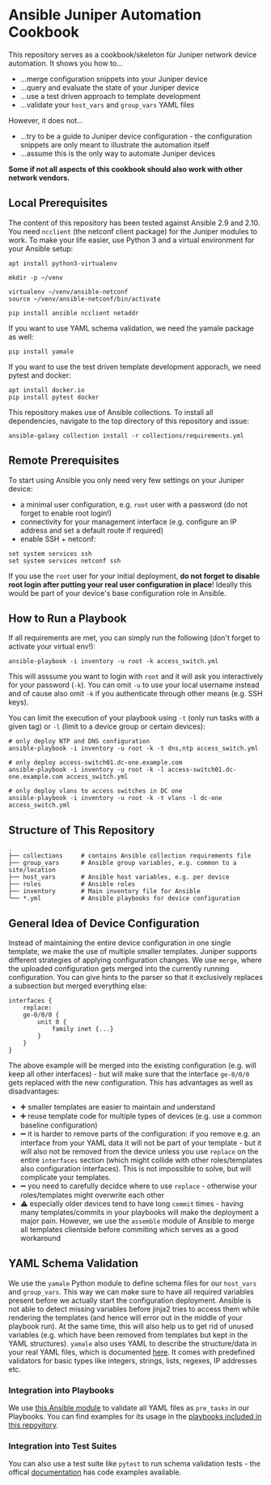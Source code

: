 # Ansible Juniper Automation Cookbook

This repository serves as a cookbook/skeleton für Juniper network device automation. It shows you how to...

- ...merge configuration snippets into your Juniper device
- ...query and evaluate the state of your Juniper device
- ...use a test driven approach to template development
- ...validate your `host_vars` and `group_vars` YAML files

However, it does not...

- ...try to be a guide to Juniper device configuration - the configuration snippets are only meant to illustrate the automation itself
- ...assume this is the only way to automate Juniper devices

**Some if not all aspects of this cookbook should also work with other network vendors.**

## Local Prerequisites

The content of this repository has been tested against Ansible 2.9 and 2.10. You need `ncclient` (the netconf client package) for the Juniper modules to work. To make your life easier, use Python 3 and a virtual environment for your Ansible setup:
```shell
apt install python3-virtualenv

mkdir -p ~/venv

virtualenv ~/venv/ansible-netconf
source ~/venv/ansible-netconf/bin/activate

pip install ansible ncclient netaddr
```

If you want to use YAML schema validation, we need the yamale package as well:
```shell
pip install yamale
```

If you want to use the test driven template development apporach, we need pytest and docker:
```shell
apt install docker.io
pip install pytest docker
```

This repository makes use of Ansible collections. To install all dependencies, navigate to the top directory of this repository and issue:
```shell
ansible-galaxy collection install -r collections/requirements.yml
```

## Remote Prerequisites

To start using Ansible you only need very few settings on your Juniper device:
- a minimal user configuration, e.g. `root` user with a password (do not forget to enable root login!)
- connectivity for your management interface (e.g. configure an IP address and set a default route if required)
- enable SSH + netconf:
```
set system services ssh 
set system services netconf ssh
```

If you use the `root` user for your initial deployment, **do not forget to disable root login after putting your real user configuration in place**! Ideally this would be part of your device's base configuration role in Ansible.

## How to Run a Playbook

If all requirements are met, you can simply run the following (don't forget to activate your virtual env!):
```shell
ansible-playbook -i inventory -u root -k access_switch.yml
```
This will asssume you want to login with `root` and it will ask you interactively for your password (`-k`). You can omit `-u` to use your local username instead and of cause also omit `-k` if you authenticate through other means (e.g. SSH keys).

You can limit the execution of your playbook using `-t` (only run tasks with a given tag) or `-l` (limit to a device group or certain devices):
```shell
# only deploy NTP and DNS configuration
ansible-playbook -i inventory -u root -k -t dns,ntp access_switch.yml

# only deploy access-switch01.dc-one.example.com
ansible-playbook -i inventory -u root -k -l access-switch01.dc-one.example.com access_switch.yml

# only deploy vlans to access switches in DC one
ansible-playbook -i inventory -u root -k -t vlans -l dc-one access_switch.yml
```

## Structure of This Repository

```shell
.
├── collections     # contains Ansible collection requirements file
├── group_vars      # Ansible group variables, e.g. common to a site/location
├── host_vars       # Ansible host variables, e.g. per device
├── roles           # Ansible roles
├── inventory       # Main inventory file for Ansible
└── *.yml           # Ansible playbooks for device configuration
```

## General Idea of Device Configuration

Instead of maintaining the entire device configuration in one single template, we make the use of multiple smaller templates. Juniper supports different strategies of applying configuration changes. We use `merge`, where the uploaded configuration gets merged into the currently running configuration. You can give hints to the parser so that it exclusively replaces a subsection but merged everything else: 
```
interfaces {
    replace:
    ge-0/0/0 {
        unit 0 {
            family inet {...}
        }
    }
}
```
The above example will be merged into the existing configuration (e.g. will keep all other interfaces) - but will make sure that the interface `ge-0/0/0` gets replaced with the new configuration. This has advantages as well as disadvantages:

- :heavy_plus_sign: smaller templates are easier to maintain and understand
- :heavy_plus_sign: reuse template code for multiple types of devices (e.g. use a common baseline configuration)
- :heavy_minus_sign: it is harder to remove parts of the configuration: if you remove e.g. an interface from your YAML data it will not be part of your template - but it will also not be removed from the device unless you use `replace` on the entire `interfaces` section (which might collide with other roles/templates also configuration interfaces). This is not impossible to solve, but will complicate your templates.
- :heavy_minus_sign: you need to carefully decidce where to use `replace` - otherwise your roles/templates might overwrite each other
- :warning: especially older devices tend to have long `commit` times - having many templates/commits in your playbooks will make the deployment a major pain. However, we use the `assemble` module of Ansible to merge all templates clientside before commiting which serves as a good workaround
  
## YAML Schema Validation

We use the `yamale` Python module to define schema files for our `host_vars` and `group_vars`. This way we can make sure to have all required variables present before we actually start the configuration deployment. Ansible is not able to detect missing variables before jinja2 tries to access them while rendering the templates (and hence will error out in the middle of your playbook run). At the same time, this will also help us to get rid of unused variables (e.g. which have been removed from templates but kept in the YAML structures). `yamale` also uses YAML to describe the structure/data in your real YAML files, which is documented [here](https://pypi.org/project/yamale/). It comes with predefined validators for basic types like integers, strings, lists, regexes, IP addresses etc.

### Integration into Playbooks

We use [this Ansible module](https://github.com/sipgate/ansible-module-yamale) to validate all YAML files as `pre_tasks` in our Playbooks. You can find examples for its usage in the [playbooks included in this repoyitory](access_switch.yml).

### Integration into Test Suites

You can also use a test suite like `pytest` to run schema validation tests - the offical [documentation](https://pypi.org/project/yamale/) has code examples available.